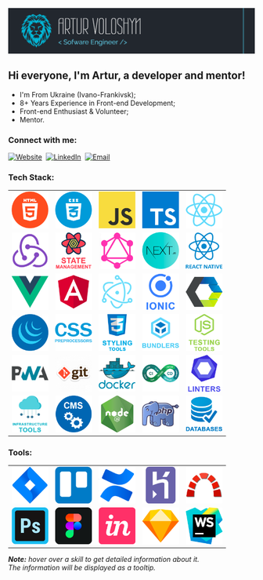 <img src="./assets/preview.png" alt="Preview"/>

## Hi everyone, I'm Artur, a developer and mentor!

- I'm From Ukraine (Ivano-Frankivsk);
- 8+ Years Experience in Front-end Development;
- Front-end Enthusiast & Volunteer;
- Mentor.

### Connect with me:

[<img alt="Website" src="https://img.shields.io/badge/website-3423A6.svg?&style=for-the-badge&logo=google-chrome&logoColor=fff"/>][website]&nbsp;
[<img alt="LinkedIn" src="https://img.shields.io/badge/linkedin-0077B5.svg?&style=for-the-badge&logo=linkedin&logoColor=fff"/>][linkedin]&nbsp;
[<img alt="Email" src="https://img.shields.io/badge/email-D14836.svg?&style=for-the-badge&logo=gmail&logoColor=fff"/>][email]

### Tech Stack:

<table>
  <tr>
    <td>
      <img src="./assets/skills/frontend/html.png" width="75"
           alt="HTML, as well as HTML template engines such as Pug and EJS"
           title="HTML, as well as HTML template engines such as Pug and EJS"/>
    </td>
    <td>
      <img src="./assets/skills/frontend/css.png" alt="CSS" width="75" title="CSS"/>
    </td>
    <td>
      <img src="./assets/skills/frontend/js.png" alt="JavaScript" width="75" title="JavaScript"/>
    </td>
    <td>
      <img src="./assets/skills/frontend/ts.png" alt="TypeScript and Flow" width="75" title="TypeScript and Flow"/>
    </td>
    <td>
      <img src="./assets/skills/frontend/react.png" alt="React and Preact" width="75" title="React and Preact"/>
    </td>
  </tr>
  <tr>
    <td>
      <img src="./assets/skills/frontend/redux.png" width="75"
           alt="Redux and Redux Toolkit, as well as technologies such as RTKQuery, Redux-Saga and Redux-Thunk"
           title="Redux and Redux Toolkit, as well as technologies such as RTKQuery, Redux-Saga and Redux-Thunk"/>
    </td>
    <td>
      <img src="./assets/skills/frontend/state_management.png" width="75"
           alt="State management libraries such as TanStack Query, Zustand, MobX and RxJS"
           title="State management libraries such as TanStack Query, Zustand, MobX and RxJS"/>
    </td>
    <td>
      <img src="./assets/skills/frontend/graphql.png" alt="GraphQL and Apollo" width="75"
           title="GraphQL and Apollo"/>
    </td>
    <td>
      <img src="./assets/skills/frontend/next.png" width="75"
           alt="Next.js, as well as SSR & SSG technologies such as Gatsby, Astro, Remix, HTMX and HUGO"
           title="Next.js, as well as SSR & SSG technologies such as Gatsby, Astro, Remix, HTMX and HUGO"
      />
    </td>
    <td>
      <img src="./assets/skills/frontend/react_native.png" alt="React Native" width="75"
           title="React Native"/>
    </td>
  </tr>
  <tr>
    <td>
      <img src="./assets/skills/frontend/vue.png" width="75"
           alt="Vue, as well as technologies such as Nuxt.js and Pinia"
           title="Vue, as well as technologies such as Nuxt.js and Pinia"
      />
    </td>
    <td>
      <img src="./assets/skills/frontend/angular.png" width="75"
           alt="Angular, as well as technologies such as Universal and NgRx"
           title="Angular, as well as technologies such as Universal and NgRx"
      />
    </td>
    <td>
      <img src="./assets/skills/frontend/electron.png" alt="Electron and Tauri" width="75"
           title="Electron and Tauri"/>
    </td>
    <td>
      <img src="./assets/skills/frontend/ionic.png" alt="Apache Cordova and Ionic" width="75"
           title="Apache Cordova and Ionic"/>
    </td>
    <td>
      <img src="./assets/skills/frontend/web_components.png" width="75"
           alt="Web Components such as Lit and Stencil"
           title="Web Components such as Lit and Stencil"
      />
    </td>
  </tr>
  <tr>
    <td>
      <img src="./assets/skills/frontend/jquery.png" alt="jQuery" width="75" title="jQuery"/>
    </td>
    <td>
      <img src="./assets/skills/frontend/css_preprocessors.png" width="75"
           alt="CSS preprocessors such as SASS, LESS, Stylus and PostCSS"
           title="CSS preprocessors such as SASS, LESS, Stylus and PostCSS"
      />
    </td>
    <td>
      <img src="./assets/skills/frontend/styling_tools.png" width="75"
           alt="Styling tools such as Styled Components, Emotion, Material-UI, Ant Design, Tailwind CSS, Bootstrap, Radix UI, shadcn/ui and Headless UI"
           title="Styling tools such as Styled Components, Emotion, Material-UI, Ant Design, Tailwind CSS, Bootstrap, Radix UI, shadcn/ui and Headless UI"
      />
    </td>
    <td>
      <img src="./assets/skills/frontend/bundlers.png" width="75"
           alt="Bundlers such as Vite and Webpack"
           title="Bundlers such as Vite and Webpack"
      />
    </td>
    <td>
      <img src="./assets/skills/frontend/js_testing_tools.png" width="75"
           alt="JS testing tools such as Jest, Mocha, Vitest, React Testing Library, Enzyme, Playwright, Cypress, Detox, Storybook and Loki"
           title="JS testing tools such as Jest, Mocha, Vitest, React Testing Library, Enzyme, Playwright, Cypress, Detox, Storybook and Loki"/>
    </td>
  </tr>
  <tr>
    <td>
      <img src="./assets/skills/frontend/pwa.png" alt="PWA and AMP" width="75" title="PWA and AMP"/>
    </td>
    <td>
      <img src="./assets/skills/other/git.png" width="75"
           alt="Git, as well as technologies such as GitHub, GitLab and Bitbucket"
           title="Git, as well as technologies such as GitHub, GitLab and Bitbucket"/>
    </td>
    <td>
      <img src="./assets/skills/other/docker.png" alt="Docker" width="75" title="Docker"/>
    </td>
    <td>
      <img src="./assets/skills/other/ci-cd.png" width="75"
           alt="CI/CD tools such as Github Actions, GitLab CI/CD, Jenkins, App Center and Fastlane"
           title="CI/CD tools such as Github Actions, GitLab CI/CD, Jenkins, App Center and Fastlane"/>
    </td>
    <td>
      <img src="./assets/skills/other/linters.png" width="75"
           alt="Linters and code formatters such as ESLint, Stylelint, Prettier, OXLint and Biome.js"
           title="Linters and code formatters such as ESLint, Stylelint, Prettier, OXLint and Biome.js"/>
    </td>
  </tr>
  <tr>
    <td>
      <img src="./assets/skills/other/infrastructure_tools.png" width="75"
           alt="Infrastructure tools such as Terraform, AWS, Azure, GCP, Firebase, CloudFlare, Nginx and Apache"
           title="Infrastructure tools such as Terraform, AWS, Azure, GCP, Firebase, CloudFlare, Nginx and Apache"/>
    </td>
    <td>
      <img src="./assets/skills/other/cms.png" width="75"
           alt="CMS's such as WordPress and Strapi"
           title="CMS's such as WordPress and Strapi"/>
    </td>
    <td>
      <img src="./assets/skills/backend/nodejs.png" width="75"
           alt="Node.js, as well as technologies such as Fastify, NestJS and Express"
           title="Node.js, as well as technologies such as Fastify, NestJS and Express"/>
    </td>
    <td>
      <img src="./assets/skills/backend/php.png" alt="PHP and Laravel" width="75" title="PHP and Laravel"/>
    </td>
    <td>
      <img src="./assets/skills/backend/databases.png" width="75"
           alt="Databases such as MySQL, PostgreSQL, MongoDB and Firebase"
           title="Databases such as MySQL, PostgreSQL, MongoDB and Firebase"/>
    </td>
  </tr>
</table>

### Tools:

<table>
  <tr>
    <td>
      <img src="./assets/skills/tools/jira.png" alt="Jira" width="75" title="Jira"/>
    </td>
    <td>
      <img src="./assets/skills/tools/trello.png" alt="Trello" width="75" title="Trello"/>
    </td>
    <td>
      <img src="./assets/skills/tools/confluence.png" alt="Confluence" width="75" title="Confluence"/>
    </td>
    <td>
      <img src="./assets/skills/tools/heroku.png" width="75" alt="Heroku" title="Heroku"/>
    </td>
    <td>
      <img src="./assets/skills/tools/redmine.png" alt="Redmine" width="75" title="Redmine"/>
    </td>
  </tr>
  <tr>
    <td>
      <img src="./assets/skills/tools/photoshop.png" alt="Adobe Photoshop" width="75" title="Adobe Photoshop"/>
    </td>
    <td>
      <img src="./assets/skills/tools/figma.png" alt="Figma" width="75" title="Figma"/>
    </td>
    <td>
      <img src="./assets/skills/tools/invision.png" alt="InVision" width="75" title="InVision"/>
    </td>
    <td>
      <img src="./assets/skills/tools/sketch.png" alt="Sketch" width="75" title="Sketch"/>
    </td>
    <td>
      <img src="./assets/skills/tools/webstorm.png" alt="WebStorm" width="75" title="WebStorm"/>
    </td>
  </tr>
</table>

_**Note:** hover over a skill to get detailed information about it. </br> The information will be displayed as a tooltip._

[linkedin]: https://www.linkedin.com/in/artur-voloshyn-4439b61a4/
[email]: mailto:arthurvoloshyn@gmail.com
[website]: https://arturvoloshyn.netlify.app/
